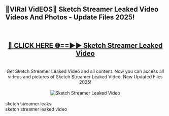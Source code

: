 <h2>🔴VIRal VidEOS🔴 Sketch Streamer Leaked Video Videos And Photos - Update Files 2025!</h2>
<br>
<div align="center">
<h2><a href="https://virallinks.top/odZfE0" rel="nofollow">🔴 CLICK HERE 🌐==►► Sketch Streamer Leaked Video</a></h2>
<br>
Get Sketch Streamer Leaked Video and all content. Now you can access all videos and pictures of Sketch Streamer Leaked Video. New Updated Files 2025!
<br>
<br>
<a href="https://virallinks.top/odZfE0" rel="nofollow" data-target="animated-image.originalLink"><img src="https://i.imgur.com/dJHk4Zq.gif)" alt="Sketch Streamer Leaked Video" style="max-width: 100%; display: inline-block;" data-target="animated-image.originalImage"></a>
</div>
<br>
sketch streamer leaks<br>
sketch streamer leaked video